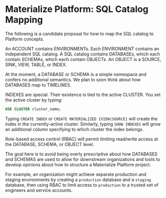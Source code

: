 # Materialize Platform: SQL Catalog Mapping

The following is a candidate proposal for how to map the SQL catalog to Platform
concepts.

An ACCOUNT contains ENVIRONMENTs. Each ENVIRONMENT contains an independent SQL
catalog. A SQL catalog contains DATABASEs, which each contain SCHEMAs, which
each contain OBJECTs. An OBJECT is a SOURCE, SINK, VIEW, TABLE, or INDEX.

At the moment, a DATABASE or SCHEMA is a simple namespace and confers no
additional semantics. We plan to soon think about how DATABASES map to
TIMELINES.

INDEXES are special. Their existence is tied to the active CLUSTER.
You set the active cluster by typing:

```sql
USE CLUSTER cluster_name;
```

Typing `CREATE INDEX` or `CREATE MATERIALIZED {VIEW|SOURCE}` will create the
index in the currently-active cluster. Similarly, typing `SHOW INDEXES` will
grow an additional column specifying to which cluster the index belongs.

Role-based access control (RBAC) will permit limiting read/write access at the
DATABASE, SCHEMA, or OBJECT level.

The goal here is to avoid being overly prescriptive about how DATABASES and
SCHEMAS are used to allow for downstream organizations and tools to develop
opinions about how to structure a Materialize Platform project.

For example, an organization might achieve separate production and staging
environments by creating a `production` database and a `staging` database,
then using RBAC to limit access to `production` to a trusted set of engineers
and service accounts.
